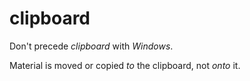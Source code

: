 # clipboard

Don't precede *clipboard* with *Windows*. 

Material is moved or copied *to* the clipboard, not *onto* it.
